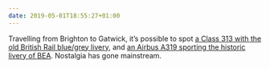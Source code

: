 ```yaml
---
date: 2019-05-01T18:55:27+01:00
---
```

Travelling from Brighton to Gatwick, it’s possible to spot [a Class 313 with the old British Rail blue/grey livery](https://www.railmagazine.com/news/fleet/br-blue-repaint-for-pioneer-class-313), and [an Airbus A319 sporting the historic livery of BEA](https://www.flightglobal.com/news/articles/pictures-ba-turns-back-time-to-1960s-with-bea-a319-456281/). Nostalgia has gone mainstream.
